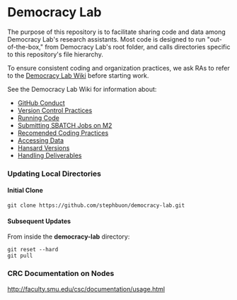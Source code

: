 # Democracy Lab

The purpose of this repository is to facilitate sharing code and data among Democracy Lab's research assistants. Most code is designed to run "out-of-the-box," from Democracy Lab's root folder, and calls directories specific to this repository's file hierarchy. 

To ensure consistent coding and organization practices, we ask RAs to refer to the [Democracy Lab Wiki](https://github.com/stephbuon/democracy-lab/wiki) before starting work. 

See the Democracy Lab Wiki for information about: 
- [GitHub Conduct](https://github.com/stephbuon/democracy-lab/wiki/GitHub-Conduct)
- [Version Control Practices](https://github.com/stephbuon/democracy-lab/wiki/Version-Control-Practices)
- [Running Code](https://github.com/stephbuon/democracy-lab/wiki/Running-Code)
- [Submitting SBATCH Jobs on M2](https://github.com/stephbuon/democracy-lab/wiki/Submitting-SBATCH-Jobs-on-M2)
- [Recomended Coding Practices](https://github.com/stephbuon/democracy-lab/wiki/Recomended-Coding-Practices)
- [Accessing Data](https://github.com/stephbuon/democracy-lab/wiki/Accessing-Data)
- [Hansard Versions](https://github.com/stephbuon/democracy-lab/wiki/Hansard-Versions)
- [Handling Deliverables](https://github.com/stephbuon/democracy-lab/wiki/Handling-Deliverables)

### Updating Local Directories

#### Initial Clone 
`git clone https://github.com/stephbuon/democracy-lab.git`

#### Subsequent Updates
From inside the **democracy-lab** directory:
```
git reset --hard
git pull
```

### CRC Documentation on Nodes

http://faculty.smu.edu/csc/documentation/usage.html
